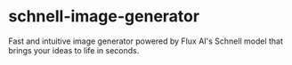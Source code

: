 # schnell-image-generator
Fast and intuitive image generator powered by Flux AI's Schnell model that brings your ideas to life in seconds.
